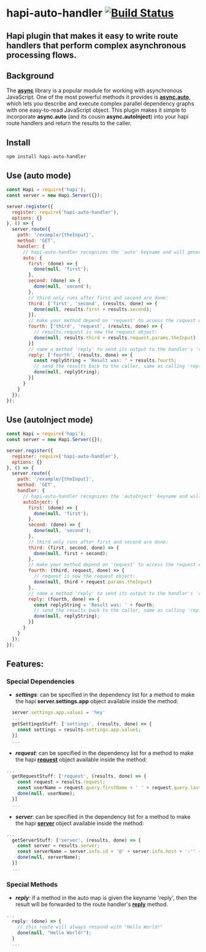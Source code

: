 # hapi-auto-handler [![Build Status](https://travis-ci.org/firstandthird/hapi-auto-handler.svg?branch=master)](https://travis-ci.org/firstandthird/hapi-auto-handler)

## Hapi plugin that makes it easy to write route handlers that perform complex asynchronous processing flows.

## Background
The __[async](http://caolan.github.io/async/index.html)__ library is a popular module for working with asynchronous JavaScript. One of the most powerful methods it provides is __[async.auto](http://caolan.github.io/async/docs.html#auto)__, which lets you describe and execute complex parallel dependency graphs with one easy-to-read JavaScript object. This plugin makes it simple to incorporate __async.auto__ (and its cousin __async.autoInject__) into your hapi route handlers and return the results to the caller.


## Install

```
npm install hapi-auto-handler
```

## Use (auto mode)


```js
const Hapi = require('hapi');
const server = new Hapi.Server({});

server.register({
  register: require('hapi-auto-handler'),
  options: {}
}, () => {
  server.route({
    path: '/example/{theInput}',
    method: 'GET',
    handler: {
      // hapi-auto-handler recognizes the 'auto' keyname and will generate the route handler for you:
      auto: {
        first: (done) => {
          done(null, 'first');
        },
        second: (done) => {
          done(null, 'second');
        },
        // third only runs after first and second are done:
        third: ['first', 'second', (results, done) => {
          done(null, results.first + results.second);
        }],
        // make your method depend on 'request' to access the request object:
        fourth: ['third', 'request', (results, done) => {
          // results.request is now the request object:
          done(null, results.third + results.request.params.theInput)
        }]
        // name a method 'reply' to send its output to the handler's 'reply' method:
        reply: ['fourth', (results, done) => {
          const replyString = 'Result was: ' + results.fourth;
          // send the results back to the caller, same as calling 'reply(replyString)':
          done(null, replyString);
        }]
      }
    }
  });
});
```
## Use (autoInject mode)


```js
const Hapi = require('hapi');
const server = new Hapi.Server({});

server.register({
  register: require('hapi-auto-handler'),
  options: {}
}, () => {
  server.route({
    path: '/example/{theInput}',
    method: 'GET',
    handler: {
      // hapi-auto-handler recognizes the 'autoInject' keyname and will generate the route handler for you:
      autoInject: {
        first: (done) => {
          done(null, 'first');
        },
        second: (done) => {
          done(null, 'second');
        },
        // third only runs after first and second are done:
        third: (first, second, done) => {
          done(null, first + second);
        },
        // make your method depend on 'request' to access the request object:
        fourth: (third, request, done) => {
          // request is now the request object:
          done(null, third + request.params.theInput)
        },
        // name a method 'reply' to send its output to the handler's 'reply' method:
        reply: (fourth, done) => {
          const replyString = 'Result was: ' + fourth;
          // send the results back to the caller, same as calling 'reply(replyString)':
          done(null, replyString);
        }]
      }
    }
  });
});
```
## Features:

### Special Dependencies
- ***settings***: can be specified in the dependency list for a method to make the hapi __server.settings.app__ object available inside the method:
```js
  server.settings.app.value1 = 'hey'
  ...
  getSettingsStuff: ['settings', (results, done) => {
    const settings = results.settings.app.value1;
  }]
  ...
```
- ***request***: can be specified in the dependency list for a method to make the hapi __[request](http://hapijs.com/api#requests)__ object available inside the method:
```js
...
  getRequestStuff: ['request', (results, done) => {
    const request = results.request;
    const userName = request.query.firstName + ' ' + request.query.lastName;
    done(null, userName);
  }]
  ...
```
- ***server***: can be specified in the dependency list for a method to make the hapi __[server](http://hapijs.com/api#server)__ object available inside the method:
```js
...
  getServerStuff: ['server', (results, done) => {
    const server = results.server;
    const serverName = server.info.id + '@' + server.info.host + ':'' + server.info.port'
    done(null, serverName);
  }]
  ...
```

### Special Methods
- ***reply***: if a method in the auto map is given the keyname 'reply', then the result will be forwarded to the route handler's __[reply](http://hapijs.com/api#replyerr-result)__ method.
```js
...
  reply: (done) => {
    // this route will always respond with "Hello World!"
    done(null, "Hello World!");
  }
  ...
```
